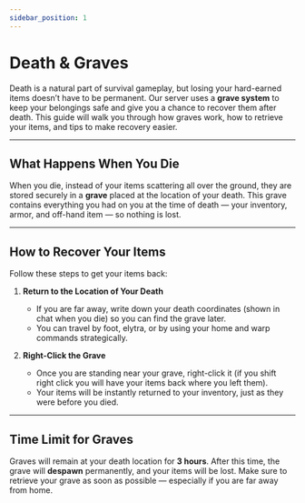 ```yaml
---
sidebar_position: 1
---
```


# Death & Graves

Death is a natural part of survival gameplay, but losing your hard-earned items doesn’t have to be permanent. Our server uses a **grave system** to keep your belongings safe and give you a chance to recover them after death. This guide will walk you through how graves work, how to retrieve your items, and tips to make recovery easier.

---

## What Happens When You Die

When you die, instead of your items scattering all over the ground, they are stored securely in a **grave** placed at the location of your death.
This grave contains everything you had on you at the time of death — your inventory, armor, and off-hand item — so nothing is lost.

---

## How to Recover Your Items

Follow these steps to get your items back:

1. **Return to the Location of Your Death**

   * If you are far away, write down your death coordinates (shown in chat when you die) so you can find the grave later.
   * You can travel by foot, elytra, or by using your home and warp commands strategically.

2. **Right-Click the Grave**

   * Once you are standing near your grave, right-click it (if you shift right click you will have your items back where you left them).
   * Your items will be instantly returned to your inventory, just as they were before you died.

---

## Time Limit for Graves

Graves will remain at your death location for **3 hours**. After this time, the grave will **despawn** permanently, and your items will be lost.
Make sure to retrieve your grave as soon as possible — especially if you are far away from home.